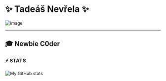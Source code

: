# ✨ Tadeáš Nevřela ✨

![image](https://github.com/user-attachments/assets/f6ea49e2-211c-499a-a712-c77c2c2478ad)

---

## 🎓 Newbie C0der
### ⚡ STATS
![My GitHub stats](https://github-readme-stats.vercel.app/api?username=KlunnyS&show_icons=true&theme=radical)
##

<!--
**KlunnyS/KlunnyS** is a ✨ _special_ ✨ repository because its `README.md` (this file) appears on your GitHub profile.

Here are some ideas to get you started:

- 🔭 I’m currently working on ...
- 🌱 I’m currently learning ...
- 👯 I’m looking to collaborate on ...
- 🤔 I’m looking for help with ...
- 💬 Ask me about ...
- 📫 How to reach me: ...
- 😄 Pronouns: ...
- ⚡ Fun fact: ...
-->
